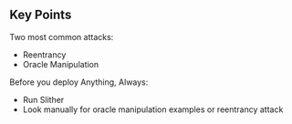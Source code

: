 ## Key Points

Two most common attacks:
- Reentrancy
- Oracle Manipulation

Before you deploy Anything, Always:
- Run Slither
- Look manually for oracle manipulation examples or reentrancy attack